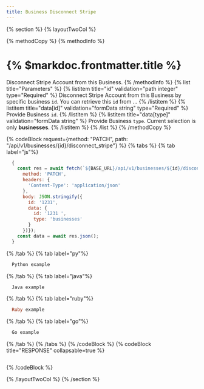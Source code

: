 ```yaml
---
title: Business Disconnect Stripe
---
```

{% section %}
{% layoutTwoCol %}

{% methodCopy %}
{% methodInfo %}
  # {% $markdoc.frontmatter.title %}
  Disconnect Stripe Account from this Business.
{% /methodInfo %}
{% list title="Parameters" %}
  {% listitem title="id" validation="path integer" type="Required" %}
  Disconnect Stripe Account from this Business by specific business `id`. You can retrieve this `id` from ...
  {% /listitem %}
  {% listitem title="data[id]" validation="formData string" type="Required" %}
  Provide Business `id`.
  {% /listitem %}
  {% listitem title="data[type]" validation="formData string" %}
  Provide Business `type`. Current selection is only **businesses**.
  {% /listitem %}
{% /list %}
{% /methodCopy %}

{% codeBlock request={method: "PATCH", path: "/api/v1/businesses/{id}/disconnect_stripe"} %}
{% tabs %}
  {% tab label="js"%}
  ```js
    {
      const res = await fetch(`${BASE_URL}/api/v1/businesses/${id}/disconnect_stripe`, {
        method: 'PATCH',
        headers: {
          'Content-Type': 'application/json'
        },
        body: JSON.stringify({
          id: '1231',
          data: {
            id: '1231 ',
            type: 'businesses'
          }
        })});
      const data = await res.json();
    }
  ```
  {% /tab %}
  {% tab label="py"%}
  ```py
    Python example
  ```
  {% /tab %}
  {% tab label="java"%}
  ```java
    Java example
  ```
  {% /tab %}
  {% tab label="ruby"%}
  ```ruby
    Ruby example
  ```
  {% /tab %}
  {% tab label="go"%}
  ```go
    Go example
  ```
  {% /tab %}
{% /tabs %}
{% /codeBlock %}
{% codeBlock title="RESPONSE" collapsable=true %}
  ```json
  ```
{% /codeBlock %}  

{% /layoutTwoCol %}
{% /section %}
